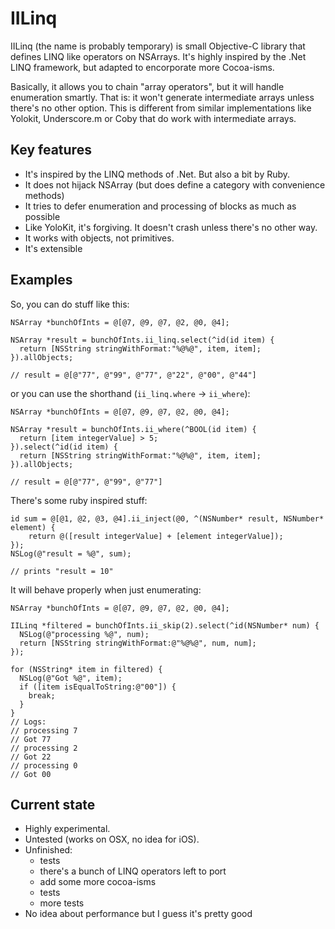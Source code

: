 IILinq
======

IILinq (the name is probably temporary) is small Objective-C library that defines LINQ like operators on NSArrays.
It's highly inspired by the .Net LINQ framework, but adapted to encorporate more Cocoa-isms.

Basically, it allows you to chain "array operators", but it will handle enumeration smartly. That is: it won't generate intermediate arrays unless there's no other option.
This is different from similar implementations like Yolokit, Underscore.m or Coby that do work with intermediate arrays.

## Key features

* It's inspired by the LINQ methods of .Net. But also a bit by Ruby.
* It does not hijack NSArray (but does define a category with convenience methods)
* It tries to defer enumeration and processing of blocks as much as possible
* Like YoloKit, it's forgiving. It doesn't crash unless there's no other way.
* It works with objects, not primitives.
* It's extensible

## Examples

So, you can do stuff like this:

```objc
NSArray *bunchOfInts = @[@7, @9, @7, @2, @0, @4];

NSArray *result = bunchOfInts.ii_linq.select(^id(id item) {
  return [NSString stringWithFormat:"%@%@", item, item];
}).allObjects;

// result = @[@"77", @"99", @"77", @"22", @"00", @"44"]
```

or you can use the shorthand (`ii_linq.where` -> `ii_where`):

```objc
NSArray *bunchOfInts = @[@7, @9, @7, @2, @0, @4];

NSArray *result = bunchOfInts.ii_where(^BOOL(id item) {
  return [item integerValue] > 5;
}).select(^id(id item) {
  return [NSString stringWithFormat:"%@%@", item, item];
}).allObjects;

// result = @[@"77", @"99", @"77"]
```

There's some ruby inspired stuff:

```objc
id sum = @[@1, @2, @3, @4].ii_inject(@0, ^(NSNumber* result, NSNumber* element) {
    return @([result integerValue] + [element integerValue]);
});
NSLog(@"result = %@", sum);

// prints "result = 10"
```

It will behave properly when just enumerating:

```objc
NSArray *bunchOfInts = @[@7, @9, @7, @2, @0, @4];

IILinq *filtered = bunchOfInts.ii_skip(2).select(^id(NSNumber* num) {
  NSLog(@"processing %@", num);
  return [NSString stringWithFormat:@"%@%@", num, num];
});

for (NSString* item in filtered) {
  NSLog(@"Got %@", item);
  if ([item isEqualToString:@"00"]) {
    break;
  }
}
// Logs:
// processing 7
// Got 77
// processing 2
// Got 22
// processing 0
// Got 00
```

## Current state

* Highly experimental.
* Untested (works on OSX, no idea for iOS).
* Unfinished:
  * tests
  * there's a bunch of LINQ operators left to port
  * add some more cocoa-isms
  * tests
  * more tests
* No idea about performance but I guess it's pretty good
